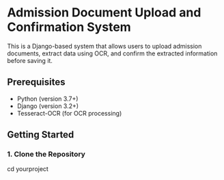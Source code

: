 # Admission Document Upload and Confirmation System

This is a Django-based system that allows users to upload admission documents, extract data using OCR, and confirm the extracted information before saving it.

## Prerequisites

- Python (version 3.7+)
- Django (version 3.2+)
- Tesseract-OCR (for OCR processing)

## Getting Started

### 1. Clone the Repository



cd yourproject
